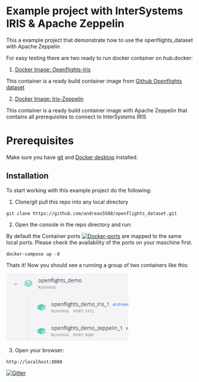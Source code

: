 # Example project with InterSystems IRIS & Apache Zeppelin

This a example project that demonstrate how to use the openflights_dataset with Apache Zeppelin.

For easy testing there are two ready to run docker container on hub.docker:

1. [Docker Image: Openflights-Iris](https://hub.docker.com/repository/docker/andreasschneiderixdbde/openflights-iris)

This container is a ready build container image from [Github Openflights dataset](https://github.com/andreas5588/openflights_dataset.git)

2. [Docker Image: Iris-Zeppelin](https://hub.docker.com/repository/docker/andreasschneiderixdbde/openflights-iris-zeppelin)

This container is a ready build container image with Apache Zeppelin that contains all prerequisites to connect to InterSystems IRIS


# Prerequisites

Make sure you have [git](https://git-scm.com/book/en/v2/Getting-Started-Installing-Git) and [Docker desktop](https://www.docker.com/products/docker-desktop) installed.

## Installation

To start working with this example project do the following:

1. Clone/git pull this repo into any local directory

```shell
git clone https://github.com/andreas5588/openflights_dataset.git
```

2. Open the console in the repo directory and run:

By default the Container ports  [![Docker-ports](https://img.shields.io/badge/dynamic/yaml?color=blue&label=docker-compose&prefix=ports%20-%20&query=%24.services.iris.ports&url=https%3A%2F%2Fraw.githubusercontent.com%2Fandreas5588%2Fopenflights_dataset%2Fmaster%2Fdocker-compose.yml)](https://raw.githubusercontent.com/andreas5588/openflights_dataset/master/docker-compose.yml) are mapped to the same local ports. Please check the availability of the ports on your maschine first.

```shell
docker-compose up -d
```

Thats it! Now you should see a running a group of two containers like this:


![running container group](doc\running-container-group.png)


3. Open your browser:

```shell
http://localhost:8080
```



[![Gitter](https://img.shields.io/badge/Available%20on-Intersystems%20Open%20Exchange-00b2a9.svg)](https://openexchange.intersystems.com/package/openflights_dataset)